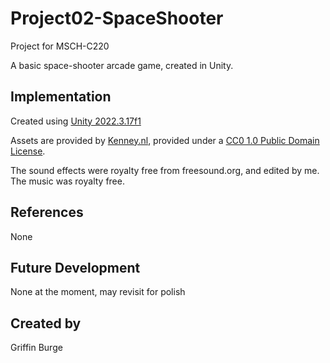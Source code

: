 # Project02-SpaceShooter

Project for MSCH-C220

A basic space-shooter arcade game, created in Unity.

## Implementation

Created using [Unity 2022.3.17f1](https://unity.com/download)

Assets are provided by [Kenney.nl](https://kenney.nl/assets/space-shooter-extension), provided under a [CC0 1.0 Public Domain License](https://creativecommons.org/publicdomain/zero/1.0/).

The sound effects were royalty free from freesound.org, and edited by me. The music was royalty free.


## References
None

## Future Development
None at the moment, may revisit for polish

## Created by
Griffin Burge
